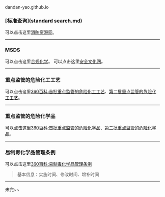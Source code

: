dandan-yao.github.io
### [标准查询](standard search.md)
可以点击这里[消防资源网](http://gf.1190119.com/)。

---

### MSDS
可以点击这里[合规化学](http://www.hgmsds.com/free-msds)。
可以点击这里[安全文化网](http://msds.anquan.com.cn/)。


---
### 重点监管的危险化工工艺
可以点击这里[360百科:首批重点监管的危险化工工艺](https://baike.so.com/doc/25807214-26947875.html)、[第二批重点监管的危险化工工艺](https://baike.so.com/doc/9168883-9502084.html)。

----
### 重点监管的危险化学品
可以点击这里[360百科:首批重点监管的危险化学品](https://baike.so.com/doc/24526052-25384793.html)、[第二批重点监管的危险化学品](https://baike.so.com/doc/25878299-27028293.html)。

---

### 易制毒化学品管理条例
可以点击这里[360百科:易制毒化学品管理条例](https://baike.so.com/doc/2593316-2738383.html)
> 基本信息：实施时间、修改时间、增补时间


---
未完~~
